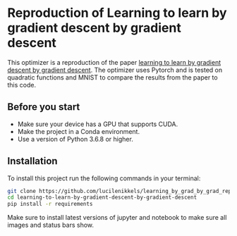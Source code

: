 # Reproduction of Learning to learn by gradient descent by gradient descent 

This optimizer is a reproduction of the paper [learning to learn by gradient descent by gradient descent](https://arxiv.org/pdf/1606.04474.pdf).
The optimizer uses Pytorch and is tested on quadratic functions and MNIST to compare the results from the paper to this code.

## Before you start
* Make sure your device has a GPU that supports CUDA.
* Make the project in a Conda environment.
* Use a version of Python 3.6.8 or higher.

## Installation

To install this project run the following commands in your terminal: 

```bash
git clone https://github.com/lucilenikkels/learning_by_grad_by_grad_repro.git
cd learning-to-learn-by-gradient-descent-by-gradient-descent
pip install -r requirements
```
Make sure to install latest versions of jupyter and notebook to make sure all images and status bars show.
